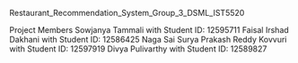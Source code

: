 Restaurant_Recommendation_System_Group_3_DSML_IST5520

Project Members
Sowjanya Tammali with Student ID: 12595711
Faisal Irshad Dakhani with Student ID: 12586425
Naga Sai Surya Prakash Reddy Kovvuri with Student ID: 12597919
Divya Pulivarthy with Student ID: 12589827
